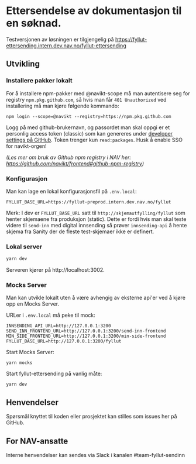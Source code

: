 # Ettersendelse av dokumentasjon til en søknad.

Testversjonen av løsningen er tilgjengelig på https://fyllut-ettersending.intern.dev.nav.no/fyllut-ettersending

## Utvikling

### Installere pakker lokalt 

For å installere npm-pakker med @navikt-scope må man autentisere seg for registry `npm.pkg.github.com`,
så hvis man får `401 Unauthorized` ved installering må man kjøre følgende kommando:

    npm login --scope=@navikt --registry=https://npm.pkg.github.com

Logg på med github-brukernavn, og passordet man skal oppgi er et personlig access token (classic) som kan
genereres under [developer settings på GitHub](https://github.com/settings/tokens).
Token trenger kun `read:packages`. Husk å enable SSO for navikt-orgen!

_(Les mer om bruk av Github npm registry i NAV her: https://github.com/navikt/frontend#github-npm-registry)_

### Konfigurasjon

Man kan lage en lokal konfigurasjonsfil på `.env.local`:

```
FYLLUT_BASE_URL=https://fyllut-preprod.intern.dev.nav.no/fyllut
```

Merk: I dev er `FYLLUT_BASE_URL` satt til `http://skjemautfylling/fyllut` som henter skjemaene fra produksjon (static). Dette er fordi hvis man skal teste videre til `send-inn` med digital innsending så prøver `innsending-api` å hente skjema fra Sanity der de fleste test-skjemaer ikke er definert. 

### Lokal server

```bash
yarn dev
```

Serveren kjører på http://localhost:3002.

### Mocks Server

Man kan utvikle lokalt uten å være avhengig av eksterne api'er ved å kjøre opp en Mocks Server.  

URLer i `.env.local` må peke til mock:

    INNSENDING_API_URL=http://127.0.0.1:3200
    SEND_INN_FRONTEND_URL=http://127.0.0.1:3200/send-inn-frontend
    MIN_SIDE_FRONTEND_URL=http://127.0.0.1:3200/min-side-frontend
    FYLLUT_BASE_URL=http://127.0.0.1:3200/fyllut

Start Mocks Server:

    yarn mocks

Start fyllut-ettersending på vanlig måte:

    yarn dev
   
## Henvendelser

Spørsmål knyttet til koden eller prosjektet kan stilles som issues her på GitHub.

## For NAV-ansatte

Interne henvendelser kan sendes via Slack i kanalen #team-fyllut-sendinn
